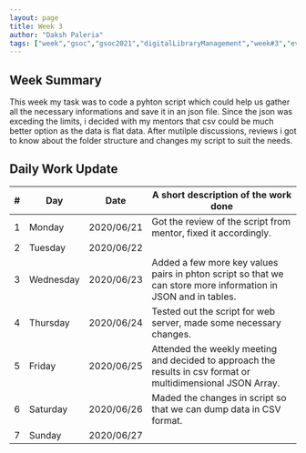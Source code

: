 ```yaml
---
layout: page
title: Week 3
author: "Daksh Paleria"
tags: ["week","gsoc","gsoc2021","digitalLibraryManagement","week#3","eval#1"]
---
```


## Week Summary

This week my task was to code a pyhton script which could help us gather all the necessary informations and save it in an json file. Since the json was exceding the limits, i decided with my mentors that csv could be much better option as the data is flat data. After mutilple discussions, reviews i got to know about the folder structure and changes my script to suit the needs.

## Daily Work Update

|\#|Day|Date|A short description of the work done|  
|---	|---	|---	|---	|  
|1   	| Monday 	|   2020/06/21	| Got the review of the script from mentor, fixed it accordingly. |  
|2   	| Tuesday  	|   2020/06/22	| 	|  
|3   	| Wednesday  	|  2020/06/23 	| Added a few more key values pairs in phton script so that we can store more information in JSON and in tables. |  
|4   	| Thursday  	|   2020/06/24	| Tested out the script for web server, made some necessary changes. |  
|5   	| Friday  	|   2020/06/25	| Attended the weekly meeting and decided to approach the results in csv format or multidimensional JSON Array. |  
|6   	| Saturday  	|   2020/06/26	| Maded the changes in script so that we can dump data in CSV format.	|  
|7   	| Sunday  	|   2020/06/27	|  |  
